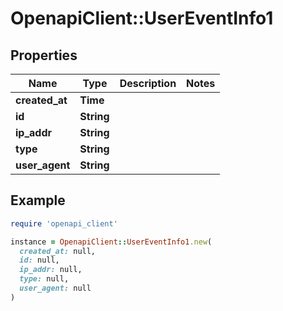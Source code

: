 # OpenapiClient::UserEventInfo1

## Properties

| Name | Type | Description | Notes |
| ---- | ---- | ----------- | ----- |
| **created_at** | **Time** |  |  |
| **id** | **String** |  |  |
| **ip_addr** | **String** |  |  |
| **type** | **String** |  |  |
| **user_agent** | **String** |  |  |

## Example

```ruby
require 'openapi_client'

instance = OpenapiClient::UserEventInfo1.new(
  created_at: null,
  id: null,
  ip_addr: null,
  type: null,
  user_agent: null
)
```

